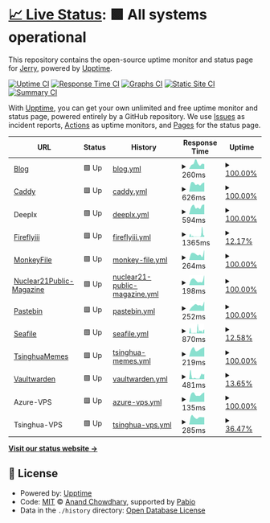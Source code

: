 # [📈 Live Status](https://status.sphenhe.me): <!--live status--> **🟩 All systems operational**

This repository contains the open-source uptime monitor and status page for [Jerry](https://status.sphenhe.me), powered by [Upptime](https://github.com/upptime/upptime).

[![Uptime CI](https://github.com/SphenHe/upptime/workflows/Uptime%20CI/badge.svg)](https://github.com/SphenHe/upptime/actions?query=workflow%3A%22Uptime+CI%22)
[![Response Time CI](https://github.com/SphenHe/upptime/workflows/Response%20Time%20CI/badge.svg)](https://github.com/SphenHe/upptime/actions?query=workflow%3A%22Response+Time+CI%22)
[![Graphs CI](https://github.com/SphenHe/upptime/workflows/Graphs%20CI/badge.svg)](https://github.com/SphenHe/upptime/actions?query=workflow%3A%22Graphs+CI%22)
[![Static Site CI](https://github.com/SphenHe/upptime/workflows/Static%20Site%20CI/badge.svg)](https://github.com/SphenHe/upptime/actions?query=workflow%3A%22Static+Site+CI%22)
[![Summary CI](https://github.com/SphenHe/upptime/workflows/Summary%20CI/badge.svg)](https://github.com/SphenHe/upptime/actions?query=workflow%3A%22Summary+CI%22)

With [Upptime](https://upptime.js.org), you can get your own unlimited and free uptime monitor and status page, powered entirely by a GitHub repository. We use [Issues](https://github.com/SphenHe/upptime/issues) as incident reports, [Actions](https://github.com/SphenHe/upptime/actions) as uptime monitors, and [Pages](https://status.sphenhe.me) for the status page.

<!--start: status pages-->
<!-- This summary is generated by Upptime (https://github.com/upptime/upptime) -->
<!-- Do not edit this manually, your changes will be overwritten -->
<!-- prettier-ignore -->
| URL | Status | History | Response Time | Uptime |
| --- | ------ | ------- | ------------- | ------ |
| <img alt="" src="https://icons.duckduckgo.com/ip3/blog.sphenhe.me.ico" height="13"> [Blog](https://blog.sphenhe.me) | 🟩 Up | [blog.yml](https://github.com/SphenHe/upptime/commits/HEAD/history/blog.yml) | <details><summary><img alt="Response time graph" src="./graphs/blog/response-time-week.png" height="20"> 260ms</summary><br><a href="https://status.sphenhe.me/history/blog"><img alt="Response time 214" src="https://img.shields.io/endpoint?url=https%3A%2F%2Fraw.githubusercontent.com%2FSphenHe%2Fupptime%2FHEAD%2Fapi%2Fblog%2Fresponse-time.json"></a><br><a href="https://status.sphenhe.me/history/blog"><img alt="24-hour response time 230" src="https://img.shields.io/endpoint?url=https%3A%2F%2Fraw.githubusercontent.com%2FSphenHe%2Fupptime%2FHEAD%2Fapi%2Fblog%2Fresponse-time-day.json"></a><br><a href="https://status.sphenhe.me/history/blog"><img alt="7-day response time 260" src="https://img.shields.io/endpoint?url=https%3A%2F%2Fraw.githubusercontent.com%2FSphenHe%2Fupptime%2FHEAD%2Fapi%2Fblog%2Fresponse-time-week.json"></a><br><a href="https://status.sphenhe.me/history/blog"><img alt="30-day response time 214" src="https://img.shields.io/endpoint?url=https%3A%2F%2Fraw.githubusercontent.com%2FSphenHe%2Fupptime%2FHEAD%2Fapi%2Fblog%2Fresponse-time-month.json"></a><br><a href="https://status.sphenhe.me/history/blog"><img alt="1-year response time 214" src="https://img.shields.io/endpoint?url=https%3A%2F%2Fraw.githubusercontent.com%2FSphenHe%2Fupptime%2FHEAD%2Fapi%2Fblog%2Fresponse-time-year.json"></a></details> | <details><summary><a href="https://status.sphenhe.me/history/blog">100.00%</a></summary><a href="https://status.sphenhe.me/history/blog"><img alt="All-time uptime 99.32%" src="https://img.shields.io/endpoint?url=https%3A%2F%2Fraw.githubusercontent.com%2FSphenHe%2Fupptime%2FHEAD%2Fapi%2Fblog%2Fuptime.json"></a><br><a href="https://status.sphenhe.me/history/blog"><img alt="24-hour uptime 100.00%" src="https://img.shields.io/endpoint?url=https%3A%2F%2Fraw.githubusercontent.com%2FSphenHe%2Fupptime%2FHEAD%2Fapi%2Fblog%2Fuptime-day.json"></a><br><a href="https://status.sphenhe.me/history/blog"><img alt="7-day uptime 100.00%" src="https://img.shields.io/endpoint?url=https%3A%2F%2Fraw.githubusercontent.com%2FSphenHe%2Fupptime%2FHEAD%2Fapi%2Fblog%2Fuptime-week.json"></a><br><a href="https://status.sphenhe.me/history/blog"><img alt="30-day uptime 99.32%" src="https://img.shields.io/endpoint?url=https%3A%2F%2Fraw.githubusercontent.com%2FSphenHe%2Fupptime%2FHEAD%2Fapi%2Fblog%2Fuptime-month.json"></a><br><a href="https://status.sphenhe.me/history/blog"><img alt="1-year uptime 99.32%" src="https://img.shields.io/endpoint?url=https%3A%2F%2Fraw.githubusercontent.com%2FSphenHe%2Fupptime%2FHEAD%2Fapi%2Fblog%2Fuptime-year.json"></a></details>
| <img alt="" src="https://icons.duckduckgo.com/ip3/sphenhe.me.ico" height="13"> [Caddy](https://sphenhe.me) | 🟩 Up | [caddy.yml](https://github.com/SphenHe/upptime/commits/HEAD/history/caddy.yml) | <details><summary><img alt="Response time graph" src="./graphs/caddy/response-time-week.png" height="20"> 626ms</summary><br><a href="https://status.sphenhe.me/history/caddy"><img alt="Response time 845" src="https://img.shields.io/endpoint?url=https%3A%2F%2Fraw.githubusercontent.com%2FSphenHe%2Fupptime%2FHEAD%2Fapi%2Fcaddy%2Fresponse-time.json"></a><br><a href="https://status.sphenhe.me/history/caddy"><img alt="24-hour response time 720" src="https://img.shields.io/endpoint?url=https%3A%2F%2Fraw.githubusercontent.com%2FSphenHe%2Fupptime%2FHEAD%2Fapi%2Fcaddy%2Fresponse-time-day.json"></a><br><a href="https://status.sphenhe.me/history/caddy"><img alt="7-day response time 626" src="https://img.shields.io/endpoint?url=https%3A%2F%2Fraw.githubusercontent.com%2FSphenHe%2Fupptime%2FHEAD%2Fapi%2Fcaddy%2Fresponse-time-week.json"></a><br><a href="https://status.sphenhe.me/history/caddy"><img alt="30-day response time 845" src="https://img.shields.io/endpoint?url=https%3A%2F%2Fraw.githubusercontent.com%2FSphenHe%2Fupptime%2FHEAD%2Fapi%2Fcaddy%2Fresponse-time-month.json"></a><br><a href="https://status.sphenhe.me/history/caddy"><img alt="1-year response time 845" src="https://img.shields.io/endpoint?url=https%3A%2F%2Fraw.githubusercontent.com%2FSphenHe%2Fupptime%2FHEAD%2Fapi%2Fcaddy%2Fresponse-time-year.json"></a></details> | <details><summary><a href="https://status.sphenhe.me/history/caddy">100.00%</a></summary><a href="https://status.sphenhe.me/history/caddy"><img alt="All-time uptime 99.29%" src="https://img.shields.io/endpoint?url=https%3A%2F%2Fraw.githubusercontent.com%2FSphenHe%2Fupptime%2FHEAD%2Fapi%2Fcaddy%2Fuptime.json"></a><br><a href="https://status.sphenhe.me/history/caddy"><img alt="24-hour uptime 100.00%" src="https://img.shields.io/endpoint?url=https%3A%2F%2Fraw.githubusercontent.com%2FSphenHe%2Fupptime%2FHEAD%2Fapi%2Fcaddy%2Fuptime-day.json"></a><br><a href="https://status.sphenhe.me/history/caddy"><img alt="7-day uptime 100.00%" src="https://img.shields.io/endpoint?url=https%3A%2F%2Fraw.githubusercontent.com%2FSphenHe%2Fupptime%2FHEAD%2Fapi%2Fcaddy%2Fuptime-week.json"></a><br><a href="https://status.sphenhe.me/history/caddy"><img alt="30-day uptime 99.29%" src="https://img.shields.io/endpoint?url=https%3A%2F%2Fraw.githubusercontent.com%2FSphenHe%2Fupptime%2FHEAD%2Fapi%2Fcaddy%2Fuptime-month.json"></a><br><a href="https://status.sphenhe.me/history/caddy"><img alt="1-year uptime 99.29%" src="https://img.shields.io/endpoint?url=https%3A%2F%2Fraw.githubusercontent.com%2FSphenHe%2Fupptime%2FHEAD%2Fapi%2Fcaddy%2Fuptime-year.json"></a></details>
| <img alt="" src="https://icons.duckduckgo.com/ip3/null.ico" height="13"> Deeplx | 🟩 Up | [deeplx.yml](https://github.com/SphenHe/upptime/commits/HEAD/history/deeplx.yml) | <details><summary><img alt="Response time graph" src="./graphs/deeplx/response-time-week.png" height="20"> 594ms</summary><br><a href="https://status.sphenhe.me/history/deeplx"><img alt="Response time 645" src="https://img.shields.io/endpoint?url=https%3A%2F%2Fraw.githubusercontent.com%2FSphenHe%2Fupptime%2FHEAD%2Fapi%2Fdeeplx%2Fresponse-time.json"></a><br><a href="https://status.sphenhe.me/history/deeplx"><img alt="24-hour response time 774" src="https://img.shields.io/endpoint?url=https%3A%2F%2Fraw.githubusercontent.com%2FSphenHe%2Fupptime%2FHEAD%2Fapi%2Fdeeplx%2Fresponse-time-day.json"></a><br><a href="https://status.sphenhe.me/history/deeplx"><img alt="7-day response time 594" src="https://img.shields.io/endpoint?url=https%3A%2F%2Fraw.githubusercontent.com%2FSphenHe%2Fupptime%2FHEAD%2Fapi%2Fdeeplx%2Fresponse-time-week.json"></a><br><a href="https://status.sphenhe.me/history/deeplx"><img alt="30-day response time 645" src="https://img.shields.io/endpoint?url=https%3A%2F%2Fraw.githubusercontent.com%2FSphenHe%2Fupptime%2FHEAD%2Fapi%2Fdeeplx%2Fresponse-time-month.json"></a><br><a href="https://status.sphenhe.me/history/deeplx"><img alt="1-year response time 645" src="https://img.shields.io/endpoint?url=https%3A%2F%2Fraw.githubusercontent.com%2FSphenHe%2Fupptime%2FHEAD%2Fapi%2Fdeeplx%2Fresponse-time-year.json"></a></details> | <details><summary><a href="https://status.sphenhe.me/history/deeplx">100.00%</a></summary><a href="https://status.sphenhe.me/history/deeplx"><img alt="All-time uptime 94.35%" src="https://img.shields.io/endpoint?url=https%3A%2F%2Fraw.githubusercontent.com%2FSphenHe%2Fupptime%2FHEAD%2Fapi%2Fdeeplx%2Fuptime.json"></a><br><a href="https://status.sphenhe.me/history/deeplx"><img alt="24-hour uptime 100.00%" src="https://img.shields.io/endpoint?url=https%3A%2F%2Fraw.githubusercontent.com%2FSphenHe%2Fupptime%2FHEAD%2Fapi%2Fdeeplx%2Fuptime-day.json"></a><br><a href="https://status.sphenhe.me/history/deeplx"><img alt="7-day uptime 100.00%" src="https://img.shields.io/endpoint?url=https%3A%2F%2Fraw.githubusercontent.com%2FSphenHe%2Fupptime%2FHEAD%2Fapi%2Fdeeplx%2Fuptime-week.json"></a><br><a href="https://status.sphenhe.me/history/deeplx"><img alt="30-day uptime 94.35%" src="https://img.shields.io/endpoint?url=https%3A%2F%2Fraw.githubusercontent.com%2FSphenHe%2Fupptime%2FHEAD%2Fapi%2Fdeeplx%2Fuptime-month.json"></a><br><a href="https://status.sphenhe.me/history/deeplx"><img alt="1-year uptime 94.35%" src="https://img.shields.io/endpoint?url=https%3A%2F%2Fraw.githubusercontent.com%2FSphenHe%2Fupptime%2FHEAD%2Fapi%2Fdeeplx%2Fuptime-year.json"></a></details>
| <img alt="" src="https://icons.duckduckgo.com/ip3/money.sphenhe.me.ico" height="13"> [Fireflyiii](https://money.sphenhe.me) | 🟩 Up | [fireflyiii.yml](https://github.com/SphenHe/upptime/commits/HEAD/history/fireflyiii.yml) | <details><summary><img alt="Response time graph" src="./graphs/fireflyiii/response-time-week.png" height="20"> 1365ms</summary><br><a href="https://status.sphenhe.me/history/fireflyiii"><img alt="Response time 1407" src="https://img.shields.io/endpoint?url=https%3A%2F%2Fraw.githubusercontent.com%2FSphenHe%2Fupptime%2FHEAD%2Fapi%2Ffireflyiii%2Fresponse-time.json"></a><br><a href="https://status.sphenhe.me/history/fireflyiii"><img alt="24-hour response time 3554" src="https://img.shields.io/endpoint?url=https%3A%2F%2Fraw.githubusercontent.com%2FSphenHe%2Fupptime%2FHEAD%2Fapi%2Ffireflyiii%2Fresponse-time-day.json"></a><br><a href="https://status.sphenhe.me/history/fireflyiii"><img alt="7-day response time 1365" src="https://img.shields.io/endpoint?url=https%3A%2F%2Fraw.githubusercontent.com%2FSphenHe%2Fupptime%2FHEAD%2Fapi%2Ffireflyiii%2Fresponse-time-week.json"></a><br><a href="https://status.sphenhe.me/history/fireflyiii"><img alt="30-day response time 1407" src="https://img.shields.io/endpoint?url=https%3A%2F%2Fraw.githubusercontent.com%2FSphenHe%2Fupptime%2FHEAD%2Fapi%2Ffireflyiii%2Fresponse-time-month.json"></a><br><a href="https://status.sphenhe.me/history/fireflyiii"><img alt="1-year response time 1407" src="https://img.shields.io/endpoint?url=https%3A%2F%2Fraw.githubusercontent.com%2FSphenHe%2Fupptime%2FHEAD%2Fapi%2Ffireflyiii%2Fresponse-time-year.json"></a></details> | <details><summary><a href="https://status.sphenhe.me/history/fireflyiii">12.17%</a></summary><a href="https://status.sphenhe.me/history/fireflyiii"><img alt="All-time uptime 56.60%" src="https://img.shields.io/endpoint?url=https%3A%2F%2Fraw.githubusercontent.com%2FSphenHe%2Fupptime%2FHEAD%2Fapi%2Ffireflyiii%2Fuptime.json"></a><br><a href="https://status.sphenhe.me/history/fireflyiii"><img alt="24-hour uptime 78.97%" src="https://img.shields.io/endpoint?url=https%3A%2F%2Fraw.githubusercontent.com%2FSphenHe%2Fupptime%2FHEAD%2Fapi%2Ffireflyiii%2Fuptime-day.json"></a><br><a href="https://status.sphenhe.me/history/fireflyiii"><img alt="7-day uptime 12.17%" src="https://img.shields.io/endpoint?url=https%3A%2F%2Fraw.githubusercontent.com%2FSphenHe%2Fupptime%2FHEAD%2Fapi%2Ffireflyiii%2Fuptime-week.json"></a><br><a href="https://status.sphenhe.me/history/fireflyiii"><img alt="30-day uptime 56.60%" src="https://img.shields.io/endpoint?url=https%3A%2F%2Fraw.githubusercontent.com%2FSphenHe%2Fupptime%2FHEAD%2Fapi%2Ffireflyiii%2Fuptime-month.json"></a><br><a href="https://status.sphenhe.me/history/fireflyiii"><img alt="1-year uptime 56.60%" src="https://img.shields.io/endpoint?url=https%3A%2F%2Fraw.githubusercontent.com%2FSphenHe%2Fupptime%2FHEAD%2Fapi%2Ffireflyiii%2Fuptime-year.json"></a></details>
| <img alt="" src="https://icons.duckduckgo.com/ip3/monkey.sphenhe.me.ico" height="13"> [MonkeyFile](https://monkey.sphenhe.me) | 🟩 Up | [monkey-file.yml](https://github.com/SphenHe/upptime/commits/HEAD/history/monkey-file.yml) | <details><summary><img alt="Response time graph" src="./graphs/monkey-file/response-time-week.png" height="20"> 264ms</summary><br><a href="https://status.sphenhe.me/history/monkey-file"><img alt="Response time 387" src="https://img.shields.io/endpoint?url=https%3A%2F%2Fraw.githubusercontent.com%2FSphenHe%2Fupptime%2FHEAD%2Fapi%2Fmonkey-file%2Fresponse-time.json"></a><br><a href="https://status.sphenhe.me/history/monkey-file"><img alt="24-hour response time 439" src="https://img.shields.io/endpoint?url=https%3A%2F%2Fraw.githubusercontent.com%2FSphenHe%2Fupptime%2FHEAD%2Fapi%2Fmonkey-file%2Fresponse-time-day.json"></a><br><a href="https://status.sphenhe.me/history/monkey-file"><img alt="7-day response time 264" src="https://img.shields.io/endpoint?url=https%3A%2F%2Fraw.githubusercontent.com%2FSphenHe%2Fupptime%2FHEAD%2Fapi%2Fmonkey-file%2Fresponse-time-week.json"></a><br><a href="https://status.sphenhe.me/history/monkey-file"><img alt="30-day response time 387" src="https://img.shields.io/endpoint?url=https%3A%2F%2Fraw.githubusercontent.com%2FSphenHe%2Fupptime%2FHEAD%2Fapi%2Fmonkey-file%2Fresponse-time-month.json"></a><br><a href="https://status.sphenhe.me/history/monkey-file"><img alt="1-year response time 387" src="https://img.shields.io/endpoint?url=https%3A%2F%2Fraw.githubusercontent.com%2FSphenHe%2Fupptime%2FHEAD%2Fapi%2Fmonkey-file%2Fresponse-time-year.json"></a></details> | <details><summary><a href="https://status.sphenhe.me/history/monkey-file">100.00%</a></summary><a href="https://status.sphenhe.me/history/monkey-file"><img alt="All-time uptime 100.00%" src="https://img.shields.io/endpoint?url=https%3A%2F%2Fraw.githubusercontent.com%2FSphenHe%2Fupptime%2FHEAD%2Fapi%2Fmonkey-file%2Fuptime.json"></a><br><a href="https://status.sphenhe.me/history/monkey-file"><img alt="24-hour uptime 100.00%" src="https://img.shields.io/endpoint?url=https%3A%2F%2Fraw.githubusercontent.com%2FSphenHe%2Fupptime%2FHEAD%2Fapi%2Fmonkey-file%2Fuptime-day.json"></a><br><a href="https://status.sphenhe.me/history/monkey-file"><img alt="7-day uptime 100.00%" src="https://img.shields.io/endpoint?url=https%3A%2F%2Fraw.githubusercontent.com%2FSphenHe%2Fupptime%2FHEAD%2Fapi%2Fmonkey-file%2Fuptime-week.json"></a><br><a href="https://status.sphenhe.me/history/monkey-file"><img alt="30-day uptime 100.00%" src="https://img.shields.io/endpoint?url=https%3A%2F%2Fraw.githubusercontent.com%2FSphenHe%2Fupptime%2FHEAD%2Fapi%2Fmonkey-file%2Fuptime-month.json"></a><br><a href="https://status.sphenhe.me/history/monkey-file"><img alt="1-year uptime 100.00%" src="https://img.shields.io/endpoint?url=https%3A%2F%2Fraw.githubusercontent.com%2FSphenHe%2Fupptime%2FHEAD%2Fapi%2Fmonkey-file%2Fuptime-year.json"></a></details>
| <img alt="" src="https://icons.duckduckgo.com/ip3/magazine.sphenhe.me.ico" height="13"> [Nuclear21Public-Magazine](https://magazine.sphenhe.me) | 🟩 Up | [nuclear21-public-magazine.yml](https://github.com/SphenHe/upptime/commits/HEAD/history/nuclear21-public-magazine.yml) | <details><summary><img alt="Response time graph" src="./graphs/nuclear21-public-magazine/response-time-week.png" height="20"> 198ms</summary><br><a href="https://status.sphenhe.me/history/nuclear21-public-magazine"><img alt="Response time 279" src="https://img.shields.io/endpoint?url=https%3A%2F%2Fraw.githubusercontent.com%2FSphenHe%2Fupptime%2FHEAD%2Fapi%2Fnuclear21-public-magazine%2Fresponse-time.json"></a><br><a href="https://status.sphenhe.me/history/nuclear21-public-magazine"><img alt="24-hour response time 388" src="https://img.shields.io/endpoint?url=https%3A%2F%2Fraw.githubusercontent.com%2FSphenHe%2Fupptime%2FHEAD%2Fapi%2Fnuclear21-public-magazine%2Fresponse-time-day.json"></a><br><a href="https://status.sphenhe.me/history/nuclear21-public-magazine"><img alt="7-day response time 198" src="https://img.shields.io/endpoint?url=https%3A%2F%2Fraw.githubusercontent.com%2FSphenHe%2Fupptime%2FHEAD%2Fapi%2Fnuclear21-public-magazine%2Fresponse-time-week.json"></a><br><a href="https://status.sphenhe.me/history/nuclear21-public-magazine"><img alt="30-day response time 279" src="https://img.shields.io/endpoint?url=https%3A%2F%2Fraw.githubusercontent.com%2FSphenHe%2Fupptime%2FHEAD%2Fapi%2Fnuclear21-public-magazine%2Fresponse-time-month.json"></a><br><a href="https://status.sphenhe.me/history/nuclear21-public-magazine"><img alt="1-year response time 279" src="https://img.shields.io/endpoint?url=https%3A%2F%2Fraw.githubusercontent.com%2FSphenHe%2Fupptime%2FHEAD%2Fapi%2Fnuclear21-public-magazine%2Fresponse-time-year.json"></a></details> | <details><summary><a href="https://status.sphenhe.me/history/nuclear21-public-magazine">100.00%</a></summary><a href="https://status.sphenhe.me/history/nuclear21-public-magazine"><img alt="All-time uptime 100.00%" src="https://img.shields.io/endpoint?url=https%3A%2F%2Fraw.githubusercontent.com%2FSphenHe%2Fupptime%2FHEAD%2Fapi%2Fnuclear21-public-magazine%2Fuptime.json"></a><br><a href="https://status.sphenhe.me/history/nuclear21-public-magazine"><img alt="24-hour uptime 100.00%" src="https://img.shields.io/endpoint?url=https%3A%2F%2Fraw.githubusercontent.com%2FSphenHe%2Fupptime%2FHEAD%2Fapi%2Fnuclear21-public-magazine%2Fuptime-day.json"></a><br><a href="https://status.sphenhe.me/history/nuclear21-public-magazine"><img alt="7-day uptime 100.00%" src="https://img.shields.io/endpoint?url=https%3A%2F%2Fraw.githubusercontent.com%2FSphenHe%2Fupptime%2FHEAD%2Fapi%2Fnuclear21-public-magazine%2Fuptime-week.json"></a><br><a href="https://status.sphenhe.me/history/nuclear21-public-magazine"><img alt="30-day uptime 100.00%" src="https://img.shields.io/endpoint?url=https%3A%2F%2Fraw.githubusercontent.com%2FSphenHe%2Fupptime%2FHEAD%2Fapi%2Fnuclear21-public-magazine%2Fuptime-month.json"></a><br><a href="https://status.sphenhe.me/history/nuclear21-public-magazine"><img alt="1-year uptime 100.00%" src="https://img.shields.io/endpoint?url=https%3A%2F%2Fraw.githubusercontent.com%2FSphenHe%2Fupptime%2FHEAD%2Fapi%2Fnuclear21-public-magazine%2Fuptime-year.json"></a></details>
| <img alt="" src="https://icons.duckduckgo.com/ip3/pastebin.sphenhe.me.ico" height="13"> [Pastebin](https://pastebin.sphenhe.me) | 🟩 Up | [pastebin.yml](https://github.com/SphenHe/upptime/commits/HEAD/history/pastebin.yml) | <details><summary><img alt="Response time graph" src="./graphs/pastebin/response-time-week.png" height="20"> 252ms</summary><br><a href="https://status.sphenhe.me/history/pastebin"><img alt="Response time 271" src="https://img.shields.io/endpoint?url=https%3A%2F%2Fraw.githubusercontent.com%2FSphenHe%2Fupptime%2FHEAD%2Fapi%2Fpastebin%2Fresponse-time.json"></a><br><a href="https://status.sphenhe.me/history/pastebin"><img alt="24-hour response time 406" src="https://img.shields.io/endpoint?url=https%3A%2F%2Fraw.githubusercontent.com%2FSphenHe%2Fupptime%2FHEAD%2Fapi%2Fpastebin%2Fresponse-time-day.json"></a><br><a href="https://status.sphenhe.me/history/pastebin"><img alt="7-day response time 252" src="https://img.shields.io/endpoint?url=https%3A%2F%2Fraw.githubusercontent.com%2FSphenHe%2Fupptime%2FHEAD%2Fapi%2Fpastebin%2Fresponse-time-week.json"></a><br><a href="https://status.sphenhe.me/history/pastebin"><img alt="30-day response time 271" src="https://img.shields.io/endpoint?url=https%3A%2F%2Fraw.githubusercontent.com%2FSphenHe%2Fupptime%2FHEAD%2Fapi%2Fpastebin%2Fresponse-time-month.json"></a><br><a href="https://status.sphenhe.me/history/pastebin"><img alt="1-year response time 271" src="https://img.shields.io/endpoint?url=https%3A%2F%2Fraw.githubusercontent.com%2FSphenHe%2Fupptime%2FHEAD%2Fapi%2Fpastebin%2Fresponse-time-year.json"></a></details> | <details><summary><a href="https://status.sphenhe.me/history/pastebin">100.00%</a></summary><a href="https://status.sphenhe.me/history/pastebin"><img alt="All-time uptime 99.33%" src="https://img.shields.io/endpoint?url=https%3A%2F%2Fraw.githubusercontent.com%2FSphenHe%2Fupptime%2FHEAD%2Fapi%2Fpastebin%2Fuptime.json"></a><br><a href="https://status.sphenhe.me/history/pastebin"><img alt="24-hour uptime 100.00%" src="https://img.shields.io/endpoint?url=https%3A%2F%2Fraw.githubusercontent.com%2FSphenHe%2Fupptime%2FHEAD%2Fapi%2Fpastebin%2Fuptime-day.json"></a><br><a href="https://status.sphenhe.me/history/pastebin"><img alt="7-day uptime 100.00%" src="https://img.shields.io/endpoint?url=https%3A%2F%2Fraw.githubusercontent.com%2FSphenHe%2Fupptime%2FHEAD%2Fapi%2Fpastebin%2Fuptime-week.json"></a><br><a href="https://status.sphenhe.me/history/pastebin"><img alt="30-day uptime 99.33%" src="https://img.shields.io/endpoint?url=https%3A%2F%2Fraw.githubusercontent.com%2FSphenHe%2Fupptime%2FHEAD%2Fapi%2Fpastebin%2Fuptime-month.json"></a><br><a href="https://status.sphenhe.me/history/pastebin"><img alt="1-year uptime 99.33%" src="https://img.shields.io/endpoint?url=https%3A%2F%2Fraw.githubusercontent.com%2FSphenHe%2Fupptime%2FHEAD%2Fapi%2Fpastebin%2Fuptime-year.json"></a></details>
| <img alt="" src="https://icons.duckduckgo.com/ip3/seafile.sphenhe.me.ico" height="13"> [Seafile](https://seafile.sphenhe.me) | 🟩 Up | [seafile.yml](https://github.com/SphenHe/upptime/commits/HEAD/history/seafile.yml) | <details><summary><img alt="Response time graph" src="./graphs/seafile/response-time-week.png" height="20"> 870ms</summary><br><a href="https://status.sphenhe.me/history/seafile"><img alt="Response time 1393" src="https://img.shields.io/endpoint?url=https%3A%2F%2Fraw.githubusercontent.com%2FSphenHe%2Fupptime%2FHEAD%2Fapi%2Fseafile%2Fresponse-time.json"></a><br><a href="https://status.sphenhe.me/history/seafile"><img alt="24-hour response time 1358" src="https://img.shields.io/endpoint?url=https%3A%2F%2Fraw.githubusercontent.com%2FSphenHe%2Fupptime%2FHEAD%2Fapi%2Fseafile%2Fresponse-time-day.json"></a><br><a href="https://status.sphenhe.me/history/seafile"><img alt="7-day response time 870" src="https://img.shields.io/endpoint?url=https%3A%2F%2Fraw.githubusercontent.com%2FSphenHe%2Fupptime%2FHEAD%2Fapi%2Fseafile%2Fresponse-time-week.json"></a><br><a href="https://status.sphenhe.me/history/seafile"><img alt="30-day response time 1393" src="https://img.shields.io/endpoint?url=https%3A%2F%2Fraw.githubusercontent.com%2FSphenHe%2Fupptime%2FHEAD%2Fapi%2Fseafile%2Fresponse-time-month.json"></a><br><a href="https://status.sphenhe.me/history/seafile"><img alt="1-year response time 1393" src="https://img.shields.io/endpoint?url=https%3A%2F%2Fraw.githubusercontent.com%2FSphenHe%2Fupptime%2FHEAD%2Fapi%2Fseafile%2Fresponse-time-year.json"></a></details> | <details><summary><a href="https://status.sphenhe.me/history/seafile">12.58%</a></summary><a href="https://status.sphenhe.me/history/seafile"><img alt="All-time uptime 55.52%" src="https://img.shields.io/endpoint?url=https%3A%2F%2Fraw.githubusercontent.com%2FSphenHe%2Fupptime%2FHEAD%2Fapi%2Fseafile%2Fuptime.json"></a><br><a href="https://status.sphenhe.me/history/seafile"><img alt="24-hour uptime 81.88%" src="https://img.shields.io/endpoint?url=https%3A%2F%2Fraw.githubusercontent.com%2FSphenHe%2Fupptime%2FHEAD%2Fapi%2Fseafile%2Fuptime-day.json"></a><br><a href="https://status.sphenhe.me/history/seafile"><img alt="7-day uptime 12.58%" src="https://img.shields.io/endpoint?url=https%3A%2F%2Fraw.githubusercontent.com%2FSphenHe%2Fupptime%2FHEAD%2Fapi%2Fseafile%2Fuptime-week.json"></a><br><a href="https://status.sphenhe.me/history/seafile"><img alt="30-day uptime 55.52%" src="https://img.shields.io/endpoint?url=https%3A%2F%2Fraw.githubusercontent.com%2FSphenHe%2Fupptime%2FHEAD%2Fapi%2Fseafile%2Fuptime-month.json"></a><br><a href="https://status.sphenhe.me/history/seafile"><img alt="1-year uptime 55.52%" src="https://img.shields.io/endpoint?url=https%3A%2F%2Fraw.githubusercontent.com%2FSphenHe%2Fupptime%2FHEAD%2Fapi%2Fseafile%2Fuptime-year.json"></a></details>
| <img alt="" src="https://icons.duckduckgo.com/ip3/memes.sphenhe.me.ico" height="13"> [TsinghuaMemes](https://memes.sphenhe.me) | 🟩 Up | [tsinghua-memes.yml](https://github.com/SphenHe/upptime/commits/HEAD/history/tsinghua-memes.yml) | <details><summary><img alt="Response time graph" src="./graphs/tsinghua-memes/response-time-week.png" height="20"> 219ms</summary><br><a href="https://status.sphenhe.me/history/tsinghua-memes"><img alt="Response time 376" src="https://img.shields.io/endpoint?url=https%3A%2F%2Fraw.githubusercontent.com%2FSphenHe%2Fupptime%2FHEAD%2Fapi%2Ftsinghua-memes%2Fresponse-time.json"></a><br><a href="https://status.sphenhe.me/history/tsinghua-memes"><img alt="24-hour response time 275" src="https://img.shields.io/endpoint?url=https%3A%2F%2Fraw.githubusercontent.com%2FSphenHe%2Fupptime%2FHEAD%2Fapi%2Ftsinghua-memes%2Fresponse-time-day.json"></a><br><a href="https://status.sphenhe.me/history/tsinghua-memes"><img alt="7-day response time 219" src="https://img.shields.io/endpoint?url=https%3A%2F%2Fraw.githubusercontent.com%2FSphenHe%2Fupptime%2FHEAD%2Fapi%2Ftsinghua-memes%2Fresponse-time-week.json"></a><br><a href="https://status.sphenhe.me/history/tsinghua-memes"><img alt="30-day response time 376" src="https://img.shields.io/endpoint?url=https%3A%2F%2Fraw.githubusercontent.com%2FSphenHe%2Fupptime%2FHEAD%2Fapi%2Ftsinghua-memes%2Fresponse-time-month.json"></a><br><a href="https://status.sphenhe.me/history/tsinghua-memes"><img alt="1-year response time 376" src="https://img.shields.io/endpoint?url=https%3A%2F%2Fraw.githubusercontent.com%2FSphenHe%2Fupptime%2FHEAD%2Fapi%2Ftsinghua-memes%2Fresponse-time-year.json"></a></details> | <details><summary><a href="https://status.sphenhe.me/history/tsinghua-memes">100.00%</a></summary><a href="https://status.sphenhe.me/history/tsinghua-memes"><img alt="All-time uptime 100.00%" src="https://img.shields.io/endpoint?url=https%3A%2F%2Fraw.githubusercontent.com%2FSphenHe%2Fupptime%2FHEAD%2Fapi%2Ftsinghua-memes%2Fuptime.json"></a><br><a href="https://status.sphenhe.me/history/tsinghua-memes"><img alt="24-hour uptime 100.00%" src="https://img.shields.io/endpoint?url=https%3A%2F%2Fraw.githubusercontent.com%2FSphenHe%2Fupptime%2FHEAD%2Fapi%2Ftsinghua-memes%2Fuptime-day.json"></a><br><a href="https://status.sphenhe.me/history/tsinghua-memes"><img alt="7-day uptime 100.00%" src="https://img.shields.io/endpoint?url=https%3A%2F%2Fraw.githubusercontent.com%2FSphenHe%2Fupptime%2FHEAD%2Fapi%2Ftsinghua-memes%2Fuptime-week.json"></a><br><a href="https://status.sphenhe.me/history/tsinghua-memes"><img alt="30-day uptime 100.00%" src="https://img.shields.io/endpoint?url=https%3A%2F%2Fraw.githubusercontent.com%2FSphenHe%2Fupptime%2FHEAD%2Fapi%2Ftsinghua-memes%2Fuptime-month.json"></a><br><a href="https://status.sphenhe.me/history/tsinghua-memes"><img alt="1-year uptime 100.00%" src="https://img.shields.io/endpoint?url=https%3A%2F%2Fraw.githubusercontent.com%2FSphenHe%2Fupptime%2FHEAD%2Fapi%2Ftsinghua-memes%2Fuptime-year.json"></a></details>
| <img alt="" src="https://icons.duckduckgo.com/ip3/vault.sphenhe.me.ico" height="13"> [Vaultwarden](https://vault.sphenhe.me) | 🟩 Up | [vaultwarden.yml](https://github.com/SphenHe/upptime/commits/HEAD/history/vaultwarden.yml) | <details><summary><img alt="Response time graph" src="./graphs/vaultwarden/response-time-week.png" height="20"> 481ms</summary><br><a href="https://status.sphenhe.me/history/vaultwarden"><img alt="Response time 730" src="https://img.shields.io/endpoint?url=https%3A%2F%2Fraw.githubusercontent.com%2FSphenHe%2Fupptime%2FHEAD%2Fapi%2Fvaultwarden%2Fresponse-time.json"></a><br><a href="https://status.sphenhe.me/history/vaultwarden"><img alt="24-hour response time 803" src="https://img.shields.io/endpoint?url=https%3A%2F%2Fraw.githubusercontent.com%2FSphenHe%2Fupptime%2FHEAD%2Fapi%2Fvaultwarden%2Fresponse-time-day.json"></a><br><a href="https://status.sphenhe.me/history/vaultwarden"><img alt="7-day response time 481" src="https://img.shields.io/endpoint?url=https%3A%2F%2Fraw.githubusercontent.com%2FSphenHe%2Fupptime%2FHEAD%2Fapi%2Fvaultwarden%2Fresponse-time-week.json"></a><br><a href="https://status.sphenhe.me/history/vaultwarden"><img alt="30-day response time 730" src="https://img.shields.io/endpoint?url=https%3A%2F%2Fraw.githubusercontent.com%2FSphenHe%2Fupptime%2FHEAD%2Fapi%2Fvaultwarden%2Fresponse-time-month.json"></a><br><a href="https://status.sphenhe.me/history/vaultwarden"><img alt="1-year response time 730" src="https://img.shields.io/endpoint?url=https%3A%2F%2Fraw.githubusercontent.com%2FSphenHe%2Fupptime%2FHEAD%2Fapi%2Fvaultwarden%2Fresponse-time-year.json"></a></details> | <details><summary><a href="https://status.sphenhe.me/history/vaultwarden">13.65%</a></summary><a href="https://status.sphenhe.me/history/vaultwarden"><img alt="All-time uptime 57.26%" src="https://img.shields.io/endpoint?url=https%3A%2F%2Fraw.githubusercontent.com%2FSphenHe%2Fupptime%2FHEAD%2Fapi%2Fvaultwarden%2Fuptime.json"></a><br><a href="https://status.sphenhe.me/history/vaultwarden"><img alt="24-hour uptime 89.36%" src="https://img.shields.io/endpoint?url=https%3A%2F%2Fraw.githubusercontent.com%2FSphenHe%2Fupptime%2FHEAD%2Fapi%2Fvaultwarden%2Fuptime-day.json"></a><br><a href="https://status.sphenhe.me/history/vaultwarden"><img alt="7-day uptime 13.65%" src="https://img.shields.io/endpoint?url=https%3A%2F%2Fraw.githubusercontent.com%2FSphenHe%2Fupptime%2FHEAD%2Fapi%2Fvaultwarden%2Fuptime-week.json"></a><br><a href="https://status.sphenhe.me/history/vaultwarden"><img alt="30-day uptime 57.26%" src="https://img.shields.io/endpoint?url=https%3A%2F%2Fraw.githubusercontent.com%2FSphenHe%2Fupptime%2FHEAD%2Fapi%2Fvaultwarden%2Fuptime-month.json"></a><br><a href="https://status.sphenhe.me/history/vaultwarden"><img alt="1-year uptime 57.26%" src="https://img.shields.io/endpoint?url=https%3A%2F%2Fraw.githubusercontent.com%2FSphenHe%2Fupptime%2FHEAD%2Fapi%2Fvaultwarden%2Fuptime-year.json"></a></details>
| <img alt="" src="https://icons.duckduckgo.com/ip3/null.ico" height="13"> Azure-VPS | 🟩 Up | [azure-vps.yml](https://github.com/SphenHe/upptime/commits/HEAD/history/azure-vps.yml) | <details><summary><img alt="Response time graph" src="./graphs/azure-vps/response-time-week.png" height="20"> 135ms</summary><br><a href="https://status.sphenhe.me/history/azure-vps"><img alt="Response time 144" src="https://img.shields.io/endpoint?url=https%3A%2F%2Fraw.githubusercontent.com%2FSphenHe%2Fupptime%2FHEAD%2Fapi%2Fazure-vps%2Fresponse-time.json"></a><br><a href="https://status.sphenhe.me/history/azure-vps"><img alt="24-hour response time 166" src="https://img.shields.io/endpoint?url=https%3A%2F%2Fraw.githubusercontent.com%2FSphenHe%2Fupptime%2FHEAD%2Fapi%2Fazure-vps%2Fresponse-time-day.json"></a><br><a href="https://status.sphenhe.me/history/azure-vps"><img alt="7-day response time 135" src="https://img.shields.io/endpoint?url=https%3A%2F%2Fraw.githubusercontent.com%2FSphenHe%2Fupptime%2FHEAD%2Fapi%2Fazure-vps%2Fresponse-time-week.json"></a><br><a href="https://status.sphenhe.me/history/azure-vps"><img alt="30-day response time 144" src="https://img.shields.io/endpoint?url=https%3A%2F%2Fraw.githubusercontent.com%2FSphenHe%2Fupptime%2FHEAD%2Fapi%2Fazure-vps%2Fresponse-time-month.json"></a><br><a href="https://status.sphenhe.me/history/azure-vps"><img alt="1-year response time 144" src="https://img.shields.io/endpoint?url=https%3A%2F%2Fraw.githubusercontent.com%2FSphenHe%2Fupptime%2FHEAD%2Fapi%2Fazure-vps%2Fresponse-time-year.json"></a></details> | <details><summary><a href="https://status.sphenhe.me/history/azure-vps">100.00%</a></summary><a href="https://status.sphenhe.me/history/azure-vps"><img alt="All-time uptime 99.81%" src="https://img.shields.io/endpoint?url=https%3A%2F%2Fraw.githubusercontent.com%2FSphenHe%2Fupptime%2FHEAD%2Fapi%2Fazure-vps%2Fuptime.json"></a><br><a href="https://status.sphenhe.me/history/azure-vps"><img alt="24-hour uptime 100.00%" src="https://img.shields.io/endpoint?url=https%3A%2F%2Fraw.githubusercontent.com%2FSphenHe%2Fupptime%2FHEAD%2Fapi%2Fazure-vps%2Fuptime-day.json"></a><br><a href="https://status.sphenhe.me/history/azure-vps"><img alt="7-day uptime 100.00%" src="https://img.shields.io/endpoint?url=https%3A%2F%2Fraw.githubusercontent.com%2FSphenHe%2Fupptime%2FHEAD%2Fapi%2Fazure-vps%2Fuptime-week.json"></a><br><a href="https://status.sphenhe.me/history/azure-vps"><img alt="30-day uptime 99.81%" src="https://img.shields.io/endpoint?url=https%3A%2F%2Fraw.githubusercontent.com%2FSphenHe%2Fupptime%2FHEAD%2Fapi%2Fazure-vps%2Fuptime-month.json"></a><br><a href="https://status.sphenhe.me/history/azure-vps"><img alt="1-year uptime 99.81%" src="https://img.shields.io/endpoint?url=https%3A%2F%2Fraw.githubusercontent.com%2FSphenHe%2Fupptime%2FHEAD%2Fapi%2Fazure-vps%2Fuptime-year.json"></a></details>
| <img alt="" src="https://icons.duckduckgo.com/ip3/null.ico" height="13"> Tsinghua-VPS | 🟩 Up | [tsinghua-vps.yml](https://github.com/SphenHe/upptime/commits/HEAD/history/tsinghua-vps.yml) | <details><summary><img alt="Response time graph" src="./graphs/tsinghua-vps/response-time-week.png" height="20"> 285ms</summary><br><a href="https://status.sphenhe.me/history/tsinghua-vps"><img alt="Response time 269" src="https://img.shields.io/endpoint?url=https%3A%2F%2Fraw.githubusercontent.com%2FSphenHe%2Fupptime%2FHEAD%2Fapi%2Ftsinghua-vps%2Fresponse-time.json"></a><br><a href="https://status.sphenhe.me/history/tsinghua-vps"><img alt="24-hour response time 278" src="https://img.shields.io/endpoint?url=https%3A%2F%2Fraw.githubusercontent.com%2FSphenHe%2Fupptime%2FHEAD%2Fapi%2Ftsinghua-vps%2Fresponse-time-day.json"></a><br><a href="https://status.sphenhe.me/history/tsinghua-vps"><img alt="7-day response time 285" src="https://img.shields.io/endpoint?url=https%3A%2F%2Fraw.githubusercontent.com%2FSphenHe%2Fupptime%2FHEAD%2Fapi%2Ftsinghua-vps%2Fresponse-time-week.json"></a><br><a href="https://status.sphenhe.me/history/tsinghua-vps"><img alt="30-day response time 269" src="https://img.shields.io/endpoint?url=https%3A%2F%2Fraw.githubusercontent.com%2FSphenHe%2Fupptime%2FHEAD%2Fapi%2Ftsinghua-vps%2Fresponse-time-month.json"></a><br><a href="https://status.sphenhe.me/history/tsinghua-vps"><img alt="1-year response time 269" src="https://img.shields.io/endpoint?url=https%3A%2F%2Fraw.githubusercontent.com%2FSphenHe%2Fupptime%2FHEAD%2Fapi%2Ftsinghua-vps%2Fresponse-time-year.json"></a></details> | <details><summary><a href="https://status.sphenhe.me/history/tsinghua-vps">36.47%</a></summary><a href="https://status.sphenhe.me/history/tsinghua-vps"><img alt="All-time uptime 63.46%" src="https://img.shields.io/endpoint?url=https%3A%2F%2Fraw.githubusercontent.com%2FSphenHe%2Fupptime%2FHEAD%2Fapi%2Ftsinghua-vps%2Fuptime.json"></a><br><a href="https://status.sphenhe.me/history/tsinghua-vps"><img alt="24-hour uptime 100.00%" src="https://img.shields.io/endpoint?url=https%3A%2F%2Fraw.githubusercontent.com%2FSphenHe%2Fupptime%2FHEAD%2Fapi%2Ftsinghua-vps%2Fuptime-day.json"></a><br><a href="https://status.sphenhe.me/history/tsinghua-vps"><img alt="7-day uptime 36.47%" src="https://img.shields.io/endpoint?url=https%3A%2F%2Fraw.githubusercontent.com%2FSphenHe%2Fupptime%2FHEAD%2Fapi%2Ftsinghua-vps%2Fuptime-week.json"></a><br><a href="https://status.sphenhe.me/history/tsinghua-vps"><img alt="30-day uptime 63.46%" src="https://img.shields.io/endpoint?url=https%3A%2F%2Fraw.githubusercontent.com%2FSphenHe%2Fupptime%2FHEAD%2Fapi%2Ftsinghua-vps%2Fuptime-month.json"></a><br><a href="https://status.sphenhe.me/history/tsinghua-vps"><img alt="1-year uptime 63.46%" src="https://img.shields.io/endpoint?url=https%3A%2F%2Fraw.githubusercontent.com%2FSphenHe%2Fupptime%2FHEAD%2Fapi%2Ftsinghua-vps%2Fuptime-year.json"></a></details>

<!--end: status pages-->

[**Visit our status website →**](https://status.sphenhe.me)

## 📄 License

- Powered by: [Upptime](https://github.com/upptime/upptime)
- Code: [MIT](./LICENSE) © [Anand Chowdhary](https://anandchowdhary.com), supported by [Pabio](https://pabio.com)
- Data in the `./history` directory: [Open Database License](https://opendatacommons.org/licenses/odbl/1-0/)
